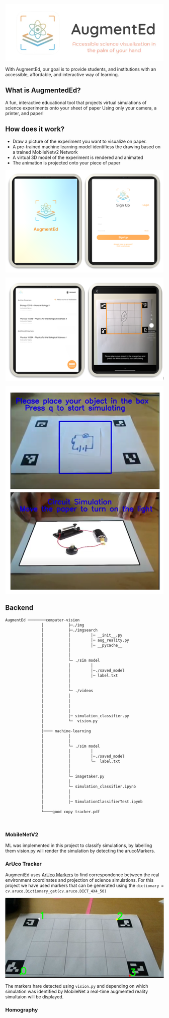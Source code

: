 

![AugmentEd](./computer-vision/img/logo-removebg-preview.jpg)

With AugmentEd, our goal is to provide students, and institutions with an accessible, affordable, and interactive way of learning.

## What is AugmentedEd?

A fun, interactive educational tool that projects virtual simulations of science experiments onto your sheet of paper
Using only your camera, a printer, and paper!



## How does it work?

- Draw a picture of the experiment you want to visualize on paper. 
- A pre-trained machine learning model identifiess the drawing based on a trained MobileNetv2 Network
- A virtual 3D model of the experiment is rendered and animated 
- The animation is projected onto your piece of paper


![](./computer-vision/img/signup_2.png)


![](./computer-vision/img/example.png)


![](./computer-vision/img/simulation.png)


## Backend

```
AugmentEd ────────computer-vision
                │           ├─./img
                │           ├─./imgsearch   
                │           │         │─ __init__.py
                │           │         │─ aug_reality.py
                │           │         │─ __pycache__
                │           │
                │           │
                │           └─ ./sim model
                │           │         │  
                │           │         │─./saved_model
                │           │         │─ label.txt
                │           │
                │           │
                │           └─ ./videos
                │           │      
                │           │       
                │           │             
                │           │    
                │           │─ simulation_classifier.py  
                │           └─  vision.py   
                │ 
                │──── machine-learning
                │           │
                │           │
                │           └─ ./sim model
                │           │         │  
                │           │         │─./saved_model
                │           │         └─  label.txt
                │           │
                │           │
                │           └─ imagetaker.py
                │           │  
                │           └─ simulation_classifier.ipynb         
                │           │             
                │           │    
                │           │─ SimulationClassifierTest.ipynb  
                │
                └────good copy tracker.pdf

   
```

### MobileNetV2

ML was implemented in this project to classify simulations, by labelling them vision.py will render the simulation by detecting the arucoMarkers.

### ArUco Tracker

AugmentEd uses [ArUco Markers](https://docs.opencv.org/master/d5/dae/tutorial_aruco_detection.html) to find correspondence between the real environment coordinates and projection of science simulations. For this project we have used markers that can be generated using the `dictionary = cv.aruco.Dictionary_get(cv.aruco.DICT_4X4_50)`

![](./computer-vision/img/aruco_markers.png)

The markers hare detected using `vision.py` and depending on which simulation was identified by MobileNet a real-time augmented reality simultaion will be displayed.



### Homography
